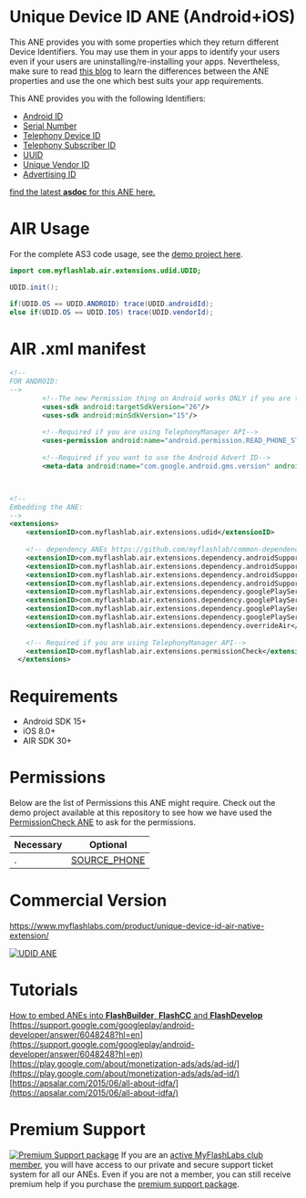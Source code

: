 # Unique Device ID ANE (Android+iOS)
This ANE provides you with some properties which they return different Device Identifiers. You may use them in your apps to identify your users even if your users are uninstalling/re-installing your apps. Nevertheless, make sure to read [this blog](http://www.myflashlabs.com/get-adobe-air-unique-device-id/) to learn the differences between the ANE properties and use the one which best suits your app requirements.

This ANE provides you with the following Identifiers:  
* [Android ID](http://myflashlab.github.io/asdoc/com/myflashlab/air/extensions/udid/UDID.html#androidId)
* [Serial Number](http://myflashlab.github.io/asdoc/com/myflashlab/air/extensions/udid/UDID.html#serialNumber)
* [Telephony Device ID](http://myflashlab.github.io/asdoc/com/myflashlab/air/extensions/udid/UDID.html#telephonyManagerDeviceId)
* [Telephony Subscriber ID](http://myflashlab.github.io/asdoc/com/myflashlab/air/extensions/udid/UDID.html#telephonyManagerSubscriberId)
* [UUID](http://myflashlab.github.io/asdoc/com/myflashlab/air/extensions/udid/UDID.html#UUID)
* [Unique Vendor ID](http://myflashlab.github.io/asdoc/com/myflashlab/air/extensions/udid/UDID.html#vendorId)
* [Advertising ID](http://myflashlab.github.io/asdoc/com/myflashlab/air/extensions/udid/UDID.html#retriveAdId())

[find the latest **asdoc** for this ANE here.](http://myflashlab.github.io/asdoc/com/myflashlab/air/extensions/udid/UDID.html)

# AIR Usage
For the complete AS3 code usage, see the [demo project here](https://github.com/myflashlab/UDID-ANE/blob/master/AIR/src/Main.as).

```actionscript
import com.myflashlab.air.extensions.udid.UDID;

UDID.init();

if(UDID.OS == UDID.ANDROID) trace(UDID.androidId);
else if(UDID.OS == UDID.IOS) trace(UDID.vendorId);
```

# AIR .xml manifest
```xml
<!--
FOR ANDROID:
-->
		<!--The new Permission thing on Android works ONLY if you are targetting Android SDK 23 or higher-->
		<uses-sdk android:targetSdkVersion="26"/>
		<uses-sdk android:minSdkVersion="15"/>
		
		<!--Required if you are using TelephonyManager API-->
		<uses-permission android:name="android.permission.READ_PHONE_STATE" />
		
		<!--Required if you want to use the Android Advert ID-->
		<meta-data android:name="com.google.android.gms.version" android:value="@integer/google_play_services_version" />



<!--
Embedding the ANE:
-->
<extensions>
	<extensionID>com.myflashlab.air.extensions.udid</extensionID>
	
	<!-- dependency ANEs https://github.com/myflashlab/common-dependencies-ANE -->
	<extensionID>com.myflashlab.air.extensions.dependency.androidSupport.arch</extensionID>
	<extensionID>com.myflashlab.air.extensions.dependency.androidSupport.core</extensionID>
	<extensionID>com.myflashlab.air.extensions.dependency.androidSupport.v4</extensionID>
    <extensionID>com.myflashlab.air.extensions.dependency.androidSupport.customtabs</extensionID>
    <extensionID>com.myflashlab.air.extensions.dependency.googlePlayServices.basement</extensionID>
    <extensionID>com.myflashlab.air.extensions.dependency.googlePlayServices.ads</extensionID>
    <extensionID>com.myflashlab.air.extensions.dependency.googlePlayServices.ads.lite</extensionID>
    <extensionID>com.myflashlab.air.extensions.dependency.googlePlayServices.gass</extensionID>
    <extensionID>com.myflashlab.air.extensions.dependency.overrideAir</extensionID>
	
	<!-- Required if you are using TelephonyManager API-->
	<extensionID>com.myflashlab.air.extensions.permissionCheck</extensionID>
  </extensions>
```

# Requirements
* Android SDK 15+
* iOS 8.0+
* AIR SDK 30+

# Permissions
Below are the list of Permissions this ANE might require. Check out the demo project available at this repository to see how we have used the [PermissionCheck ANE](http://www.myflashlabs.com/product/native-access-permission-check-settings-menu-air-native-extension/) to ask for the permissions.

Necessary | Optional
--------------------------- | ---------------------------
. | [SOURCE_PHONE](https://myflashlab.github.io/asdoc/com/myflashlab/air/extensions/nativePermissions/PermissionCheck.html#SOURCE_PHONE)

# Commercial Version
https://www.myflashlabs.com/product/unique-device-id-air-native-extension/

[![UDID ANE](https://www.myflashlabs.com/wp-content/uploads/2017/04/product_adobe-air-ane-extension-udid-2018-595x738.jpg)](https://www.myflashlabs.com/product/unique-device-id-air-native-extension/)

# Tutorials
[How to embed ANEs into **FlashBuilder**, **FlashCC** and **FlashDevelop**](https://www.youtube.com/watch?v=Oubsb_3F3ec&list=PL_mmSjScdnxnSDTMYb1iDX4LemhIJrt1O) 
[https://support.google.com/googleplay/android-developer/answer/6048248?hl=en](https://support.google.com/googleplay/android-developer/answer/6048248?hl=en)   
[https://play.google.com/about/monetization-ads/ads/ad-id/](https://play.google.com/about/monetization-ads/ads/ad-id/)   
[https://apsalar.com/2015/06/all-about-idfa/](https://apsalar.com/2015/06/all-about-idfa/)   

# Premium Support #
[![Premium Support package](https://www.myflashlabs.com/wp-content/uploads/2016/06/professional-support.jpg)](https://www.myflashlabs.com/product/myflashlabs-support/)
If you are an [active MyFlashLabs club member](https://www.myflashlabs.com/product/myflashlabs-club-membership/), you will have access to our private and secure support ticket system for all our ANEs. Even if you are not a member, you can still receive premium help if you purchase the [premium support package](https://www.myflashlabs.com/product/myflashlabs-support/).